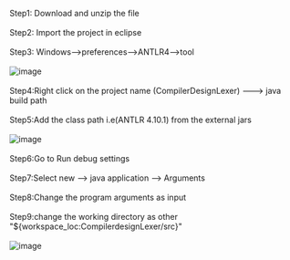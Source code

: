 Step1: Download and unzip the file<br><br>
Step2: Import the project in eclipse<br><br>
Step3: Windows-->preferences-->ANTLR4-->tool<br><br>
![image](https://github.com/DasariHarsha/PythonCompilerDesign/assets/85623307/04a2c99c-6b68-4cb7-8e3a-3371567ffada)<br><br>
Step4:Right click on the project name (CompilerDesignLexer) ---> java build path<br><br>
Step5:Add the class path i.e(ANTLR 4.10.1) from the external jars<br><br>
![image](https://github.com/DasariHarsha/PythonCompilerDesign/assets/85623307/0f222ffe-bcbe-42cb-9376-8e647fa0037c)<br><br>
Step6:Go to Run debug settings<br><br>
Step7:Select new --> java application --> Arguments<br><br>
Step8:Change the program arguments as input<br><br>
Step9:change the working directory as other "${workspace_loc:CompilerdesignLexer/src}"<br><br>
![image](https://github.com/DasariHarsha/PythonCompilerDesign/assets/85623307/090bc632-f031-463a-8150-35b54f7c09cb)<br><br>


